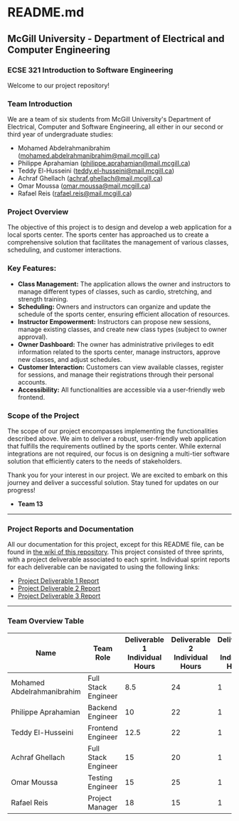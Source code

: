 # README.md

## **McGill University - Department of Electrical and Computer Engineering**

### **ECSE 321 Introduction to Software Engineering**

Welcome to our project repository!

### **Team Introduction**

We are a team of six students from McGill University's Department of Electrical, Computer and Software Engineering, all either in our second or third year of undergraduate studies:

- Mohamed Abdelrahmanibrahim (mohamed.abdelrahmanibrahim@mail.mcgill.ca)
- Philippe Aprahamian (philippe.aprahamian@mail.mcgill.ca)
- Teddy El-Husseini (teddy.el-husseini@mail.mcgill.ca)
- Achraf Ghellach (achraf.ghellach@mail.mcgill.ca)
- Omar Moussa (omar.moussa@mail.mcgill.ca)
- Rafael Reis (rafael.reis@mail.mcgill.ca)

### **Project Overview**

The objective of this project is to design and develop a web application for a local sports center. The sports center has approached us to create a comprehensive solution that facilitates the management of various classes, scheduling, and customer interactions.

### Key Features:

- **Class Management:** The application allows the owner and instructors to manage different types of classes, such as cardio, stretching, and strength training.
- **Scheduling:** Owners and instructors can organize and update the schedule of the sports center, ensuring efficient allocation of resources.
- **Instructor Empowerment:** Instructors can propose new sessions, manage existing classes, and create new class types (subject to owner approval).
- **Owner Dashboard:** The owner has administrative privileges to edit information related to the sports center, manage instructors, approve new classes, and adjust schedules.
- **Customer Interaction:** Customers can view available classes, register for sessions, and manage their registrations through their personal accounts.
- **Accessibility:** All functionalities are accessible via a user-friendly web frontend.

### **Scope of the Project**

The scope of our project encompasses implementing the functionalities described above. We aim to deliver a robust, user-friendly web application that fulfills the requirements outlined by the sports center. While external integrations are not required, our focus is on designing a multi-tier software solution that efficiently caters to the needs of stakeholders.

Thank you for your interest in our project. We are excited to embark on this journey and deliver a successful solution. Stay tuned for updates on our progress!

- **Team 13**

---

### Project Reports and Documentation

All our documentation for this project, except for this README file, can be found in [the wiki of this repository](https://github.com/McGill-ECSE321-Winter2024/project-group-13/wiki). This project consisted of three sprints, with a project deliverable associated to each sprint. Individual sprint reports for each deliverable can be navigated to using the following links:

- [Project Deliverable 1 Report](https://github.com/McGill-ECSE321-Winter2024/project-group-13/wiki/Deliverable-1-Report)
- [Project Deliverable 2 Report](https://github.com/McGill-ECSE321-Winter2024/project-group-13/wiki/Deliverable-2-Report)
- [Project Deliverable 3 Report](https://github.com/McGill-ECSE321-Winter2024/project-group-13/wiki/Deliverable-3-Report)

---

### Team Overview Table

| Name | Team Role | Deliverable 1 Individual Hours | Deliverable 2 Individual Hours | Deliverable 3 Individual Hours |
| --- | --- | --- | --- | --- |
| Mohamed Abdelrahmanibrahim| Full Stack Engineer | 8.5 | 24 | 1 |
| Philippe Aprahamian| Backend Engineer | 10 | 22 | 1 |
| Teddy El-Husseini| Frontend Engineer | 12.5 | 22 | 1 |
| Achraf Ghellach| Full Stack Engineer | 15 | 20 | 1 |
| Omar Moussa| Testing Engineer | 15 | 25 | 1 |
| Rafael Reis| Project Manager | 18 | 15 | 1 |
